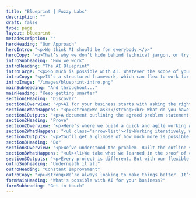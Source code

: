 ```yaml
---
title: "Blueprint | Fuzzy Labs"
description: ""
draft: false
type: page
layout: blueprint
metadescription: ""
heroHeading: "Our Approach"
heroIntro: "<p>We think AI should be for everybody.</p>"
heroCopy: "<p>That’s why we don’t hide behind technical jargon, or try to make things sound more complicated than they need to be. The way we work is completely transparent, and we’ll bring you along for the ride.</p><p>It’s about collaborating, every step of the way. We’re not about ‘selling you a package’ you don’t want or need. If there’s a quick, simple, and cheap way to solve your problem, we’ll tell you.</p><p>We’ll show you our workings. We’ll share our insights. We’ll tell you exactly which technology and methods we’re using, so you can trust you’re getting the best solution. It’s flexible – like us.</p>"
introSubheading: "How we work"
introHeading: "The AI Blueprint"
introLarge: "<p>So much is possible with AI. Whatever the scope of your project, Fuzzy Labs use our AI Blueprint method to make sure your AI journey goes smoothly.</p>"
introCopy: "<p>It’s a structured framework, which can flex to work for any sector, size or scale of AI project. So if you need AI to improve your marketing, medical tech, financial services business or anything else, you’re in good hands.</p><p>Our AI Blueprint approach is really straightforward, with three clear phases. There’s no minimum commitment – we’ll do as much or as little as you need. Here’s how we do it:</p>"
introImage: "/images/blueprint-intro.png"
mainSubheading: "And throughout..."
mainHeading: "Keep getting smarter"
section1Heading: "Discover"
section1Overview: "<p>AI for your business starts with asking the right questions. We need to get to know what you’re about, so we’ll work with you to understand the problem in hand, the data available, and the vision for the future.</p>"
section1WhatHappens: "<p><strong>We ask:</strong><br> What do you have? What data is available, and how does this currently work within the business?</p><p><strong>What's missing?</strong><br> What technical or functional issues are currently lacking in the business?</p><p><strong>What's the vision?</strong><br> Refining the problem statement, and understanding the appetite for development.</p><p><strong>What is possible?</strong><br> Looking at AI solution options, challenges, initial hypotheses and anticipated benefits.</p>"
section1Outputs: "<p>A document outlining the agreed problem statement, and the basis of the high level business case for AI development, and initial recommendations of possible AI implementations for the best result.</p>"
section2Heading: "Prove"
section2Overview: "<p>Here’s where we build a quick and agile working AI prototype, to prove the AI application for the business. It won’t (usually) be the finished article. Think of it like a sketch – the outlines are there; the detail comes later. Where possible, we’ll lever existing cloud tech to create the minimum viable product (MVP) for the problem in hand. Or we might just take a pinch of your data, and model a custom machine learning application. Either way, it’s a light touch solution, which helps prove the business case for AI in your operation.</p>"
section2WhatHappens: "<ul class='arrow-list'><li>Working iteratively, we use your data to build a working AI model</li><li>We'll experiment, using existing AI tools to quickly test the hypothesis</li><li>We build a working prototype, which can be tested for viability of the project</li><li>It shows what can be done, and how best to do it</li><li>Insights are gathered, stored and used to improve</li><li>We test, test again, improve and refine, building the working proof of concept to support the business case to stakeholders.</li></ul>"
section2Outputs: "<p>You’ll get a glimpse of how much more is possible for your business with the right AI. We’ll supply a working AI model – a validated and tested AI tool. It’s the basis of the roadmap for rolling out the AI solution as a fully operational solution in your business.</p>"
section3Heading: "Do"
section3Overview: "<p>We’ve understood the problem. Built the outline sketch of how the solution should work. Here’s where we fine tune the AI application for a robust roll-out. We build a production ready solution and integrate it into your business, automating processes, detailing support structures and getting you set up for the ongoing success of the project.</p>"
section3WhatHappens: "<ul><li>We take what we learned in the proof of concept, and scale it up</li></li><li>We create the live AI solution, integrating via API with your data and existing software</li><li>We refactor the code, reducing the risk of bugs or regressions</li><li>We build in automated testing and feedback loops for constant improvement</li><li>Working in sprints, any additional features and capabilities are developed – for data warehousing, machine learning, automation or ongoing support</li><li>Using best practice from software engineering, we employ CI/CD techniques throughout (continuous integration, continuous delivery), to make sure everything works seamlessly on roll out.</li></ul>"
section3Outputs: "<p>Every project is different. But with our flexible approach, the output will always be an AI application which does exactly what you need it to do. We can skill up and train your existing team to manage whatever we build for you, or work more collaboratively in a partnership longer term. The degree of ongoing support or development after that is up to you – but whatever the scale or scope of your AI project, we’ll take you all the way from idea to implementation.</p>"
outroSubheading: "Underneath it all"
outroHeading: "Constant Improvement"
outroCopy: "<p><strong>We’re always looking to make things better. It’s what AI applications do best.</strong></p><p>Throughout every project, we work iteratively. We don’t just build solutions for the here and now - we work with one eye on what’s next, too. So you can trust that as well as solving the issue at hand, we’ll always be asking <i>what else is possible</i> at every stage of the way.</p>"
formMainHeading: "What's possible with AI for your business?"
formSubheading: "Get in touch"
---
```

